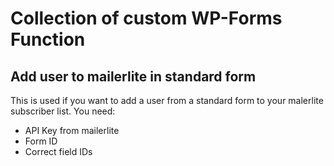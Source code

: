 # Collection of custom WP-Forms Function 

## Add user to mailerlite in standard form
This is used if you want to add a user from a standard form to your malerlite subscriber list. You need:
- API Key from mailerlite
- Form ID
- Correct field IDs

